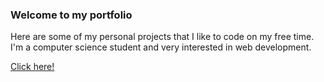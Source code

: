 ### Welcome to my portfolio

<p>Here are some of my personal projects that I like to code on my free time. I'm a computer science student and very interested in web development. </p>

<a href="https://vieiralc.github.io/" target="_blank">Click here!</a>